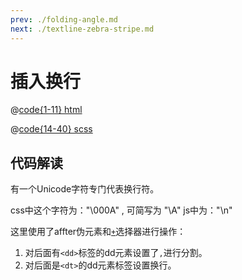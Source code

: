 ```yaml
---
prev: ./folding-angle.md
next: ./textline-zebra-stripe.md
---
```



# 插入换行
<css-insert-newline />

@[code{1-11} html](../.vuepress/components/css-insert-newline.vue)

@[code{14-40} scss](../.vuepress/components/css-insert-newline.vue)

## 代码解读
有一个Unicode字符专门代表换行符。

css中这个字符为："\000A" , 可简写为 "\A"
js中为："\n"

这里使用了affter伪元素和[`+`](https://developer.mozilla.org/zh-CN/docs/Web/CSS/Adjacent_sibling_combinator)选择器进行操作：
1. 对后面有`<dd>`标签的dd元素设置了`,`进行分割。
2. 对后面是`<dt>`的dd元素标签设置换行。
